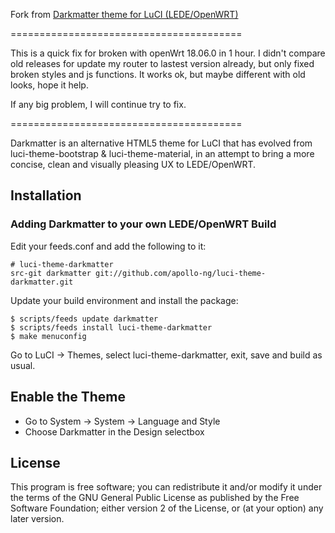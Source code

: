 Fork from [Darkmatter theme for LuCI (LEDE/OpenWRT)](https://github.com/apollo-ng/luci-theme-darkmatter)

========================================

This is a quick fix for broken with openWrt 18.06.0 in 1 hour. I didn't compare old releases for update my router to lastest version already, but only fixed broken styles and js functions. It works ok, but maybe different with old looks, hope it help.

If any big problem, I will continue try to fix.

========================================

Darkmatter is an alternative HTML5 theme for LuCI that has evolved from
luci-theme-bootstrap & luci-theme-material, in an attempt to bring a more
concise, clean and visually pleasing UX to LEDE/OpenWRT.

Installation
------------

### Adding Darkmatter to your own LEDE/OpenWRT Build

Edit your feeds.conf and add the following to it:

    # luci-theme-darkmatter
    src-git darkmatter git://github.com/apollo-ng/luci-theme-darkmatter.git

Update your build environment and install the package:

    $ scripts/feeds update darkmatter
    $ scripts/feeds install luci-theme-darkmatter
    $ make menuconfig

Go to LuCI -> Themes, select luci-theme-darkmatter, exit, save and build as usual.

Enable the Theme
----------------

  * Go to System -> System -> Language and Style
  * Choose Darkmatter in the Design selectbox

License
-------

This program is free software; you can redistribute it and/or
modify it under the terms of the GNU General Public License
as published by the Free Software Foundation; either version 2
of the License, or (at your option) any later version.

